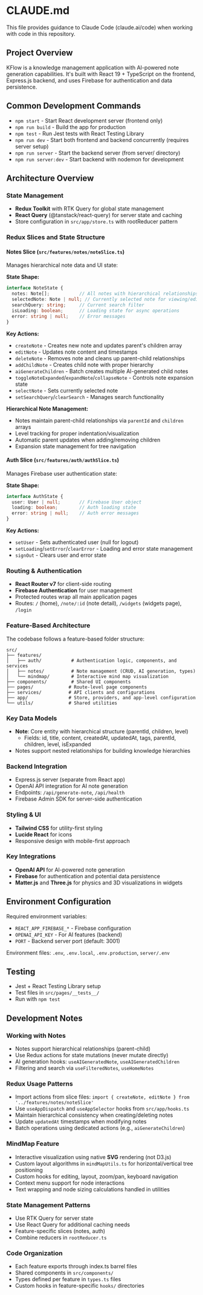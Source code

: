# CLAUDE.md

This file provides guidance to Claude Code (claude.ai/code) when working with code in this repository.

## Project Overview

KFlow is a knowledge management application with AI-powered note generation capabilities. It's built with React 19 + TypeScript on the frontend, Express.js backend, and uses Firebase for authentication and data persistence.

## Common Development Commands

- `npm start` - Start React development server (frontend only)
- `npm run build` - Build the app for production
- `npm test` - Run Jest tests with React Testing Library
- `npm run dev` - Start both frontend and backend concurrently (requires server setup)
- `npm run server` - Start the backend server (from server/ directory)
- `npm run server:dev` - Start backend with nodemon for development

## Architecture Overview

### State Management
- **Redux Toolkit** with RTK Query for global state management
- **React Query** (@tanstack/react-query) for server state and caching
- Store configuration in `src/app/store.ts` with rootReducer pattern

### Redux Slices and State Structure

#### Notes Slice (`src/features/notes/noteSlice.ts`)
Manages hierarchical note data and UI state:

**State Shape:**
```typescript
interface NoteState {
  notes: Note[];           // All notes with hierarchical relationships
  selectedNote: Note | null; // Currently selected note for viewing/editing
  searchQuery: string;     // Current search filter
  isLoading: boolean;      // Loading state for async operations
  error: string | null;    // Error messages
}
```

**Key Actions:**
- `createNote` - Creates new note and updates parent's children array
- `editNote` - Updates note content and timestamps
- `deleteNote` - Removes note and cleans up parent-child relationships
- `addChildNote` - Creates child note with proper hierarchy
- `aiGenerateChildren` - Batch creates multiple AI-generated child notes
- `toggleNoteExpanded`/`expandNote`/`collapseNote` - Controls note expansion state
- `selectNote` - Sets currently selected note
- `setSearchQuery`/`clearSearch` - Manages search functionality

**Hierarchical Note Management:**
- Notes maintain parent-child relationships via `parentId` and `children` arrays
- Level tracking for proper indentation/visualization
- Automatic parent updates when adding/removing children
- Expansion state management for tree navigation

#### Auth Slice (`src/features/auth/authSlice.ts`)
Manages Firebase user authentication state:

**State Shape:**
```typescript
interface AuthState {
  user: User | null;       // Firebase User object
  loading: boolean;        // Auth loading state
  error: string | null;    // Auth error messages
}
```

**Key Actions:**
- `setUser` - Sets authenticated user (null for logout)
- `setLoading`/`setError`/`clearError` - Loading and error state management
- `signOut` - Clears user and error state

### Routing & Authentication
- **React Router v7** for client-side routing
- **Firebase Authentication** for user management
- Protected routes wrap all main application pages
- Routes: `/` (home), `/note/:id` (note detail), `/widgets` (widgets page), `/login`

### Feature-Based Architecture
The codebase follows a feature-based folder structure:

```
src/
├── features/
│   ├── auth/           # Authentication logic, components, and services
│   ├── notes/          # Note management (CRUD, AI generation, types)
│   └── mindmap/        # Interactive mind map visualization
├── components/         # Shared UI components
├── pages/             # Route-level page components
├── services/          # API clients and configurations
├── app/               # Store, providers, and app-level configuration
└── utils/             # Shared utilities
```

### Key Data Models
- **Note**: Core entity with hierarchical structure (parentId, children, level)
  - Fields: id, title, content, createdAt, updatedAt, tags, parentId, children, level, isExpanded
- Notes support nested relationships for building knowledge hierarchies

### Backend Integration
- Express.js server (separate from React app)
- OpenAI API integration for AI note generation
- Endpoints: `/api/generate-note`, `/api/health`
- Firebase Admin SDK for server-side authentication

### Styling & UI
- **Tailwind CSS** for utility-first styling
- **Lucide React** for icons
- Responsive design with mobile-first approach

### Key Integrations
- **OpenAI API** for AI-powered note generation
- **Firebase** for authentication and potential data persistence
- **Matter.js** and **Three.js** for physics and 3D visualizations in widgets

## Environment Configuration

Required environment variables:
- `REACT_APP_FIREBASE_*` - Firebase configuration
- `OPENAI_API_KEY` - For AI features (backend)
- `PORT` - Backend server port (default: 3001)

Environment files: `.env`, `.env.local`, `.env.production`, `server/.env`

## Testing
- Jest + React Testing Library setup
- Test files in `src/pages/__tests__/`
- Run with `npm test`

## Development Notes

### Working with Notes
- Notes support hierarchical relationships (parent-child)
- Use Redux actions for state mutations (never mutate directly)
- AI generation hooks: `useAIGeneratedNote`, `useAIGeneratedChildren`
- Filtering and search via `useFilteredNotes`, `useHomeNotes`

### Redux Usage Patterns
- Import actions from slice files: `import { createNote, editNote } from '../features/notes/noteSlice'`
- Use `useAppDispatch` and `useAppSelector` hooks from `src/app/hooks.ts`
- Maintain hierarchical consistency when creating/deleting notes
- Update `updatedAt` timestamps when modifying notes
- Batch operations using dedicated actions (e.g., `aiGenerateChildren`)

### MindMap Feature
- Interactive visualization using native **SVG** rendering (not D3.js)
- Custom layout algorithms in `mindMapUtils.ts` for horizontal/vertical tree positioning
- Custom hooks for editing, layout, zoom/pan, keyboard navigation
- Context menu support for node interactions
- Text wrapping and node sizing calculations handled in utilities

### State Management Patterns
- Use RTK Query for server state
- Use React Query for additional caching needs
- Feature-specific slices (notes, auth)
- Combine reducers in `rootReducer.ts`

### Code Organization
- Each feature exports through index.ts barrel files
- Shared components in `src/components/`
- Types defined per feature in `types.ts` files
- Custom hooks in feature-specific `hooks/` directories